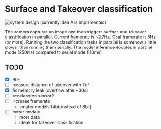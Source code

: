 # Surface and Takeover classification
![system design](../../figures/system_design.png)
(currently idea A is implemented)

The camera captures an image and then triggers surface and takeover classification in parallel. Current framerate is ~2.7Hz. Goal framerate is 5Hz (or more). Running the two classification tasks in parallel is somehow a little slower than running them serially. The model inference doubles in parallel mode (250ms) compared to serial mode (110ms).

## TODO

- [x] BLE
- [ ] measure distance of takeover with ToF
- [x] fix memory leak (overflow after ~30s)
- [ ] acceleration sensor?
- [ ] increase framerate
    - smaller models (4bit instead of 8bit)
- [ ] better models
    - more data
    - ideaB for takeover classification